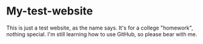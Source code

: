 # My-test-website
This is just a test website, as the name says. It's for a college "homework", nothing special.
I'm still learning how to use GitHub, so please bear with me.
